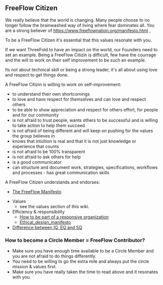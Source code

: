 
## FreeFlow Citizen

We really believe that the world is changing. Many people choose to no longer follow the brainwashed way of living where fear dominates all. 
You are a strong believer of https://www.freeflownation.org/manifesto.html , 

To be a FreeFlow Citizen it's essential that this values resonate with you.

If we want ThreeFold to have an impact on the world, our Founders need to set an example. Being a FreeFlow Citizin is difficult, few have the courrage and the will to work on their self improvement to be such an example.

Its not about technical skill or being a strong leader, it's all about using love and respect to get things done.

A FreeFlow Citizin is willing to work on self-improvement:

- to understand their own shortcomings
- to love and have respect for themselves and can love and respect others
- to be able to show appreciation and respect for others effort, for people and for our community
- is not afraid to trust people, wants others to be successful and is willing to take action to help them succeed
- is not afraid of being different and will keep on pushing for the values the group believes in
- knows that intuition is real and that it is not just knowledge or experience that counts
- is not afraid to be 100% transparent
- is not afraid to ask others for help
- is a good communicator
- can structure and document work, strategies, specifications, workflows and processes - has great communication skills

A FreeFlow Citizen understands and endorses:

* [The FreeFlow Manifesto](https://www.freeflownation.org/manifesto.html) 
- Values
    - see the values section of this wiki.
- Efficiency & responsibility
    - [How to be part of a responsive organization](/collaboration/values/responsive_org_manifesto.md)
    - [Ethical_design_manifesto](/collaboration/values/ethical_design_manifesto.md)
- [Difference between IQ, EQ and SQ](/collaboration/values/IQ_EQ_SQ.md)

### How to become a Circle Member = FreeFlow Contributor?

- Make sure you have enough time available to be a Circle Member and you are not afraid to do things differently.
- You need to be willing to go the extra mile and always put the circle mission & values first.
- Make sure you have really taken the time to read above and it resonates with you.

